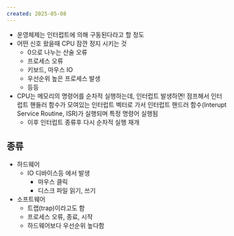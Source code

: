 ```yaml
---
created: 2025-05-08
---
```

- 운영체제는 인터럽트에 의해 구동된다라고 할 정도
- 어떤 신호 왔을때 CPU 잠깐 정지 시키는 것
	- 0으로 나누는 산술 오류
	- 프로세스 오류
	- 키보드, 마우스 IO 
	- 우선순위 높은 프로세스 발생
	- 등등
- CPU는 메모리의 명령어를 순차적 실행하는데, 인터럽트 발생하면! 점프해서 인터럽트 핸들러 함수가 모여있는 인터럽트 벡터로 가서 인터럽트 핸드러 함수(Interupt Service Routine, ISR)가 실행되며 특정 명령어 실행됨
	- 이후 인터럽트 종류후 다시 순차적 실행 재개

## 종류
- 하드웨어 
	- IO 디바이스등 에서 발생
		- 마우스 클릭
		- 디스크 파일 읽기, 쓰기
- 소프트웨어
	- 트랩(trap)이라고도 함
	- 프로세스 오류, 종료, 시작
	- 하드웨어보다 우선순위 높다함